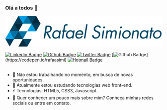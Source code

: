 ### Olá a todos 👋

![Logo Rafael Simionato](/logo.png)

[![Linkedin Badge](https://img.shields.io/badge/-Linkedin-0077B5?style=flat-square&logo=Linkedin&logoColor=white&link=https://www.linkedin.com/in/rafaelzorzenon)](https://www.linkedin.com/in/rafaelzorzenon) [![Github Badge](https://img.shields.io/badge/-Github-000?style=flat-square&logo=Github&logoColor=white&link=https://github.com/rafaasimi)](https://github.com/rafaasimi) [![Twitter Badge](https://img.shields.io/badge/-Twitter-1ca0f1?style=flat-square&labelColor=1ca0f1&logo=twitter&logoColor=white&link=https://twitter.com/rafaasimi)](https://twitter.com/rafaasimi) [![Github Badge](https://img.shields.io/badge/-Codepen-1E1F26?style=flat-square&logo=Codepen&logoColor=white&link=[https://codepen.io/rafaasimi](https://codepen.io/rafaasimi))](https://codepen.io/rafaasimi) [![Hotmail Badge](https://img.shields.io/badge/-Hotmail-0078D4?style=flat-square&logo=Windows&logoColor=white&link=mailto:rafaasimi@hotmail.com)](mailto:rafaasimi@hotmail.com)
<br><br>
- 🔭 Não estou trabalhando no momento, em busca de novas oportunidades.
- 🌱 Atualmente estou estudando tecnologias web front-end.
- ⚡ Tecnologias: HTML5, CSS3, Javascript.
- 💬 Quer conhecer um pouco mais sobre mim? Conheça minhas redes sociais ou entre em contato.
